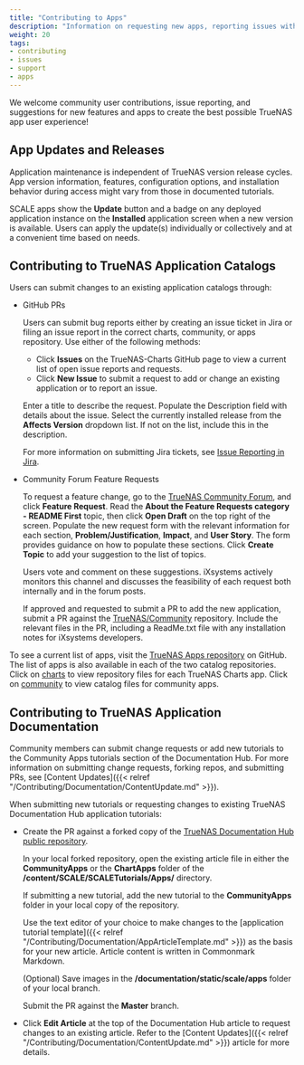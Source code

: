 ```yaml
---
title: "Contributing to Apps"
description: "Information on requesting new apps, reporting issues with or making changes to existing apps."
weight: 20
tags:
- contributing
- issues
- support
- apps
---
```



We welcome community user contributions, issue reporting, and suggestions for new features and apps to create the best possible TrueNAS app user experience!

## App Updates and Releases
Application maintenance is independent of TrueNAS version release cycles.
App version information, features, configuration options, and installation behavior during access might vary from those in documented tutorials.

SCALE apps show the **Update** button and a badge on any deployed application instance on the **Installed** application screen when a new version is available.
Users can apply the update(s) individually or collectively and at a convenient time based on needs.

## Contributing to TrueNAS Application Catalogs
Users can submit changes to an existing application catalogs through:

* GitHub PRs

  Users can submit bug reports either by creating an issue ticket in Jira or filing an issue report in the correct charts, community, or apps repository.
  Use either of the following methods:

  * Click **Issues** on the TrueNAS-Charts GitHub page to view a current list of open issue reports and requests.
  * Click **New Issue** to submit a request to add or change an existing application or to report an issue.

  Enter a title to describe the request.
  Populate the Description field with details about the issue.
  Select the currently installed release from the **Affects Version** dropdown list. If not on the list, include this in the description.
  
  For more information on submitting Jira tickets, see [Issue Reporting in Jira](https://www.truenas.com/docs/contributing/issuereporting/jiraissuereporting/).

* Community Forum Feature Requests

  To request a feature change, go to the [TrueNAS Community Forum](https://forums.truenas.com/), and click **Feature Request**.
  Read the **About the Feature Requests category - README First** topic, then click **Open Draft** on the top right of the screen.
  Populate the new request form with the relevant information for each section, **Problem/Justification**, **Impact**, and **User Story**.
  The form provides guidance on how to populate these sections.
  Click **Create Topic** to add your suggestion to the list of topics.

  Users vote and comment on these suggestions.
  iXsystems actively monitors this channel and discusses the feasibility of each request both internally and in the forum posts.

  If approved and requested to submit a PR to add the new application, submit a PR against the [TrueNAS/Community](https://github.com/truenas/charts/tree/master/community) repository.
  Include the relevant files in the PR, including a ReadMe.txt file with any installation notes for iXsystems developers.

To see a current list of apps, visit the [TrueNAS Apps repository](https://github.com/truenas/apps) on GitHub.
The list of apps is also available in each of the two catalog repositories.
Click on [charts](https://github.com/truenas/charts/tree/master/charts) to view repository files for each TrueNAS Charts app.
Click on [community](https://github.com/truenas/charts/tree/master/community) to view catalog files for community apps.

## Contributing to TrueNAS Application Documentation
Community members can submit change requests or add new tutorials to the Community Apps tutorials section of the Documentation Hub.
For more information on submitting change requests, forking repos, and submitting PRs, see [Content Updates]({{< relref "/Contributing/Documentation/ContentUpdate.md" >}}).

When submitting new tutorials or requesting changes to existing TrueNAS Documentation Hub application tutorials:
  
  * Create the PR against a forked copy of the [TrueNAS Documentation Hub public repository](https://github.com/truenas/documentation/tree/master).
    
    In your local forked repository, open the existing article file in either the **CommunityApps** or the **ChartApps** folder of the **/content/SCALE/SCALETutorials/Apps/** directory.
     
    If submitting a new tutorial, add the new tutorial to the **CommunityApps** folder in your local copy of the repository.
    
    Use the text editor of your choice to make changes to the [application tutorial template]({{< relref "/Contributing/Documentation/AppArticleTemplate.md" >}}) as the basis for your new article.
    Article content is written in Commonmark Markdown.
    
    (Optional) Save images in the **/documentation/static/scale/apps** folder of your local branch.
    
    Submit the PR against the **Master** branch.
  
  * Click **Edit Article** at the top of the Documentation Hub article to request changes to an existing article.
    Refer to the [Content Updates]({{< relref "/Contributing/Documentation/ContentUpdate.md" >}}) article for more details.
